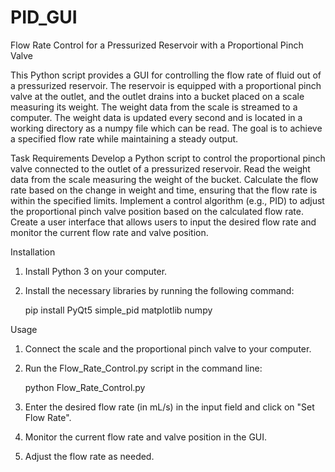 # PID_GUI

Flow Rate Control for a Pressurized Reservoir with a Proportional Pinch Valve

This Python script provides a GUI for controlling the flow rate of fluid out of a pressurized reservoir. The reservoir is equipped with a proportional pinch valve at the outlet, and the outlet drains into a bucket placed on a scale measuring its weight. The weight data from the scale is streamed to a computer. The weight data is updated every second and is located in a working directory as a numpy file which can be read. The goal is to achieve a specified flow rate while maintaining a steady output.

Task Requirements
    Develop a Python script to control the proportional pinch valve connected to the outlet of a pressurized reservoir.
    Read the weight data from the scale measuring the weight of the bucket.
    Calculate the flow rate based on the change in weight and time, ensuring that the flow rate is within the specified limits.
    Implement a control algorithm (e.g., PID) to adjust the proportional pinch valve position based on the calculated flow rate.
    Create a user interface that allows users to input the desired flow rate and monitor the current flow rate and valve position.

Installation
1. Install Python 3 on your computer.

2. Install the necessary libraries by running the following command:

    pip install PyQt5 simple_pid matplotlib numpy

Usage
1. Connect the scale and the proportional pinch valve to your computer.

2. Run the Flow_Rate_Control.py script in the command line:

    python Flow_Rate_Control.py

3. Enter the desired flow rate (in mL/s) in the input field and click on "Set Flow Rate".

4. Monitor the current flow rate and valve position in the GUI.

5. Adjust the flow rate as needed.